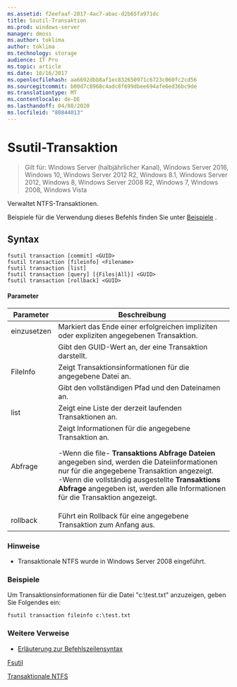 ```yaml
---
ms.assetid: f2eefaaf-2817-4ac7-abac-d2b65fa971dc
title: Ssutil-Transaktion
ms.prod: windows-server
manager: dmoss
ms.author: toklima
author: toklima
ms.technology: storage
audience: IT Pro
ms.topic: article
ms.date: 10/16/2017
ms.openlocfilehash: aa6692dbb8af1ec832650971c6723c060fc2cd56
ms.sourcegitcommit: b00d7c8968c4adc8f699dbee694afe6ed36bc9de
ms.translationtype: MT
ms.contentlocale: de-DE
ms.lasthandoff: 04/08/2020
ms.locfileid: "80844013"
---
```

# <a name="fsutil-transaction"></a>Ssutil-Transaktion
>Gilt für: Windows Server (halbjährlicher Kanal), Windows Server 2016, Windows 10, Windows Server 2012 R2, Windows 8.1, Windows Server 2012, Windows 8, Windows Server 2008 R2, Windows 7, Windows 2008, Windows Vista

Verwaltet NTFS-Transaktionen.

Beispiele für die Verwendung dieses Befehls finden Sie unter [Beispiele](#BKMK_examples) .

## <a name="syntax"></a>Syntax

```
fsutil transaction [commit] <GUID>
fsutil transaction [fileinfo] <Filename>
fsutil transaction [list]
fsutil transaction [query] [{Files|All}] <GUID>
fsutil transaction [rollback] <GUID>
```

#### <a name="parameters"></a>Parameter

| Parameter  |                                                                                                                                                     Beschreibung                                                                                                                                                     |
|------------|---------------------------------------------------------------------------------------------------------------------------------------------------------------------------------------------------------------------------------------------------------------------------------------------------------------------|
|   einzusetzen   |                                                                                                                      Markiert das Ende einer erfolgreichen impliziten oder expliziten angegebenen Transaktion.                                                                                                                      |
|   <GUID>   |                                                                                                                               Gibt den GUID-Wert an, der eine Transaktion darstellt.                                                                                                                               |
|  FileInfo  |                                                                                                                              Zeigt Transaktionsinformationen für die angegebene Datei an.                                                                                                                               |
| <Filename> |                                                                                                                                         Gibt den vollständigen Pfad und den Dateinamen an.                                                                                                                                          |
|    list    |                                                                                                                                 Zeigt eine Liste der derzeit laufenden Transaktionen an.                                                                                                                                  |
|   Abfrage    | Zeigt Informationen für die angegebene Transaktion an.<p>-Wenn die file- **Transaktions Abfrage Dateien** angegeben sind, werden die Dateiinformationen nur für die angegebene Transaktion angezeigt.<br />-Wenn die vollständig ausgestellte **Transaktions Abfrage** angegeben ist, werden alle Informationen für die Transaktion angezeigt. |
|  rollback  |                                                                                                                                Führt ein Rollback für eine angegebene Transaktion zum Anfang aus.                                                                                                                                 |

### <a name="remarks"></a>Hinweise

-   Transaktionale NTFS wurde in Windows Server 2008 eingeführt.

### <a name="examples"></a><a name="BKMK_examples"></a>Beispiele
Um Transaktionsinformationen für die Datei "c:\test.txt" anzuzeigen, geben Sie Folgendes ein:

```
fsutil transaction fileinfo c:\test.txt  
```

### <a name="additional-references"></a>Weitere Verweise
- [Erläuterung zur Befehlszeilensyntax](command-line-syntax-key.md)

[Fsutil](Fsutil.md)

[Transaktionale NTFS](https://go.microsoft.com/fwlink/?LinkID=165402)


